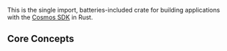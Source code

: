 This is the single import, batteries-included crate for building applications with the [Cosmos SDK](https://github.com/cosmos/cosmos-sdk) in Rust.

## Core Concepts

